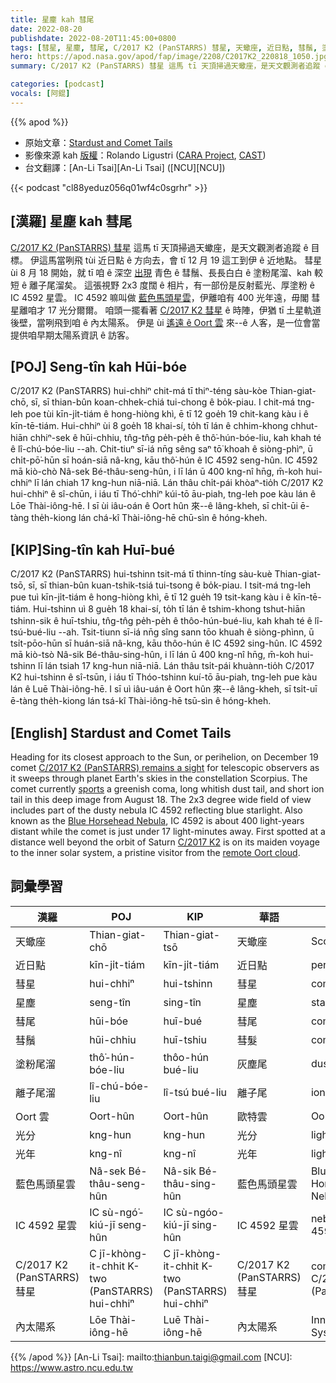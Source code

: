 ```yaml
---
title: 星塵 kah 彗尾
date: 2022-08-20
publishdate: 2022-08-20T11:45:00+0800
tags: [彗星, 星塵, 彗尾, C/2017 K2 (PanSTARRS) 彗星, 天蠍座, 近日點, 彗鬚, 塗粉尾溜, 離子尾溜, IC 4592 星雲, 馬頭星雲, 光分, 光年, Oort 雲, 藍色馬頭星雲, 內太陽系]
hero: https://apod.nasa.gov/apod/fap/image/2208/C2017K2_220818_1050.jpg
summary: C/2017 K2 (PanSTARRS) 彗星 這馬 tī 天頂掃過天蠍座，是天文觀測者追蹤 ê 目標。

categories: [podcast]
vocals: [阿錕]
---
```


{{% apod %}}

- 原始文章：[Stardust and Comet Tails](https://apod.nasa.gov/apod/ap220820.html)
- 影像來源 kah [版權][copyright]：Rolando Ligustri ([CARA Project](http://cara.uai.it/), [CAST](http://www.castfvg.it/))
- 台文翻譯：[An-Li Tsai][An-Li Tsai] ([NCU][NCU])

{{< podcast "cl88yeduz056q01wf4c0sgrhr" >}}

## [漢羅] 星塵 kah 彗尾
[C/2017 K2 (PanSTARRS) 彗星][C/2017 K2 (PanSTARRS) remains a sight] 這馬 tī 天頂掃過天蠍座，是天文觀測者追蹤 ê 目標。
伊這馬當咧飛 tùi 近日點 ê 方向去，會 tī 12 月 19 這工到伊 ê 近地點。
彗星 ùi 8 月 18 開始，就 tī 咱 ê 深空 [出現][sports] 青色 ê 彗鬚、長長白白 ê 塗粉尾溜、kah 較短 ê 離子尾溜矣。
這張視野 2x3 度闊 ê 相片，有一部份是反射藍光、厚塗粉 ê IC 4592 星雲。
IC 4592 嘛叫做 [藍色馬頭星雲][Blue Horsehead Nebula]，伊離咱有 400 光年遠，毋閣 彗星離咱才 17 光分爾爾。
咱頭一擺看著 [C/2017 K2 彗星][C/2017 K2] ê 時陣，伊猶 tī 土星軌道後壁，當咧飛到咱 ê 內太陽系。
伊是 ùi [遙遠 ê Oort 雲][remote Oort cloud] 來--ê 人客，是一位會當提供咱早期太陽系資訊 ê 訪客。

## [POJ] Seng-tîn kah Hūi-bóe
C/2017 K2 (PanSTARRS) hui-chhiⁿ chit-má tī thiⁿ-téng sàu-kòe Thian-giat-chō, sī, sī thian-bûn koan-chhek-chiá tui-chong ê bo̍k-piau.
I chit-má tng-leh poe tùi kīn-ji̍t-tiám ê hong-hiòng khì, ē tī 12 goe̍h 19 chit-kang kàu i ê kīn-tē-tiám.
Hui-chhiⁿ ùi 8 goe̍h 18 khai-sí, to̍h tī lán ê chhim-khong chhut-hiān chhiⁿ-sek ê hūi-chhiu, tn̂g-tn̂g pe̍h-pe̍h ê thô͘-hún-bóe-liu, kah khah té ê lî-chú-bóe-liu --ah.
Chit-tiuⁿ sī-iá nn̄g sêng saⁿ tō͘ khoah ê siòng-phìⁿ, ū chi̍t-pō͘-hūn sī hoán-siā nâ-kng, kāu thô͘-hún ê IC 4592 seng-hûn.
IC 4592 mā kiò-chò Nâ-sek Bé-thâu-seng-hûn, i lī lán ū 400 kng-nî hn̄g, m̄-koh hui-chhiⁿ lī lán chiah 17 kng-hun niā-niā.
Lán thâu chi̍t-pái khòaⁿ-tio̍h C/2017 K2 hui-chhiⁿ ê sî-chūn, i iáu tī Thó͘-chhiⁿ kúi-tō āu-piah, tng-leh poe kàu lán ê Lōe Thài-iông-hē.
I sī ùi iâu-oán ê Oort hûn 來--ê lâng-kheh, sī chi̍t-ūi ē-tàng the̍h-kiong lán chá-kî Thài-iông-hē chū-sìn ê hóng-kheh.


## [KIP]Sing-tîn kah Huī-bué
C/2017 K2 (PanSTARRS) hui-tshinn tsit-má tī thinn-tíng sàu-kuè Thian-giat-tsō, sī, sī thian-bûn kuan-tshik-tsiá tui-tsong ê bo̍k-piau.
I tsit-má tng-leh pue tuì kīn-ji̍t-tiám ê hong-hiòng khì, ē tī 12 gue̍h 19 tsit-kang kàu i ê kīn-tē-tiám.
Hui-tshinn uì 8 gue̍h 18 khai-sí, to̍h tī lán ê tshim-khong tshut-hiān tshinn-sik ê huī-tshiu, tn̂g-tn̂g pe̍h-pe̍h ê thôo-hún-bué-liu, kah khah té ê lî-tsú-bué-liu --ah.
Tsit-tiunn sī-iá nn̄g sîng sann tōo khuah ê siòng-phìnn, ū tsi̍t-pōo-hūn sī huán-siā nâ-kng, kāu thôo-hún ê IC 4592 sing-hûn.
IC 4592 mā kiò-tsò Nâ-sik Bé-thâu-sing-hûn, i lī lán ū 400 kng-nî hn̄g, m̄-koh hui-tshinn lī lán tsiah 17 kng-hun niā-niā.
Lán thâu tsi̍t-pái khuànn-tio̍h C/2017 K2 hui-tshinn ê sî-tsūn, i iáu tī Thóo-tshinn kuí-tō āu-piah, tng-leh pue kàu lán ê Luē Thài-iông-hē.
I sī uì iâu-uán ê Oort hûn 來--ê lâng-kheh, sī tsi̍t-uī ē-tàng the̍h-kiong lán tsá-kî Thài-iông-hē tsū-sìn ê hóng-kheh.

## [English] Stardust and Comet Tails
Heading for its closest approach to the Sun, or perihelion, on December 19 comet [C/2017 K2 (PanSTARRS) remains a sight][C/2017 K2 (PanSTARRS) remains a sight] for telescopic observers as it sweeps through planet Earth's skies in the constellation Scorpius.
The comet currently [sports][sports] a greenish coma, long whitish dust tail, and short ion tail in this deep image from August 18.
The 2x3 degree wide field of view includes part of the dusty nebula IC 4592 reflecting blue starlight.
Also known as the [Blue Horsehead Nebula][Blue Horsehead Nebula], IC 4592 is about 400 light-years distant while the comet is just under 17 light-minutes away.
First spotted at a distance well beyond the orbit of Saturn [C/2017 K2][C/2017 K2] is on its maiden voyage to the inner solar system, a pristine visitor from the [remote Oort cloud][remote Oort cloud].

## 詞彙學習

|漢羅|POJ|KIP|華語|English|
|-|-|-|-|-|
|天蠍座|Thian-giat-chō|Thian-giat-tsō|天蠍座|Scorpius|
|近日點|kīn-ji̍t-tiám|kīn-ji̍t-tiám|近日點|perihelion|
|彗星|hui-chhiⁿ|hui-tshinn|彗星|comet|
|星塵|seng-tîn|sing-tîn|星塵|stardust|
|彗尾|hūi-bóe|huī-bué|彗尾|comet's tail|
|彗鬚|hūi-chhiu|huī-tshiu|彗髮|coma|
|塗粉尾溜|thô͘-hún-bóe-liu|thôo-hún bué-liu|灰塵尾|dust tail|
|離子尾溜|lî-chú-bóe-liu|lî-tsú bué-liu|離子尾|ion tail|
|Oort 雲|Oort-hûn|Oort-hûn|歐特雲|Oort Cloud|
|光分|kng-hun|kng-hun|光分|light-minute|
|光年|kng-nî|kng-nî|光年|light-year|
|藍色馬頭星雲|Nâ-sek Bé-thâu-seng-hûn|Nâ-sik Bé-thâu-sing-hûn|藍色馬頭星雲|Blue Horsehead Nebula|
|IC 4592 星雲|IC sù-ngó͘-kiú-jī seng-hûn|IC sù-ngóo-kiú-jī sing-hûn|IC 4592 星雲|nebula IC 4592|
|C/2017 K2 (PanSTARRS) 彗星|C jī-khòng-it-chhit K-two (PanSTARRS) hui-chhiⁿ|C jī-khòng-it-chhit K-two (PanSTARRS) hui-chhiⁿ|C/2017 K2 (PanSTARRS) 彗星|comet C/2017 K2 (PanSTARRS)|
|內太陽系|Lōe Thài-iông-hē|Luē Thài-iông-hē|內太陽系|Inner Solar System|

{{% /apod %}}
[An-Li Tsai]: mailto:thianbun.taigi@gmail.com
[NCU]: https://www.astro.ncu.edu.tw

[copyright]: https://apod.nasa.gov/apod/fap/lib/about_apod.html#srapply

[C/2017 K2 (PanSTARRS) remains a sight]:https://earthsky.org/astronomy-essentials/large-comet-c-2017-k2-panstarrs-summer-2022/
[sports]:https://apod.nasa.gov/apod/ap150721.html
[Blue Horsehead Nebula]:https://apod.nasa.gov/apod/ap210705.html
[C/2017 K2]:https://hubblesite.org/contents/news-releases/2017/news-2017-40.html
[remote Oort cloud]:https://solarsystem.nasa.gov/solar-system/oort-cloud/overview/
